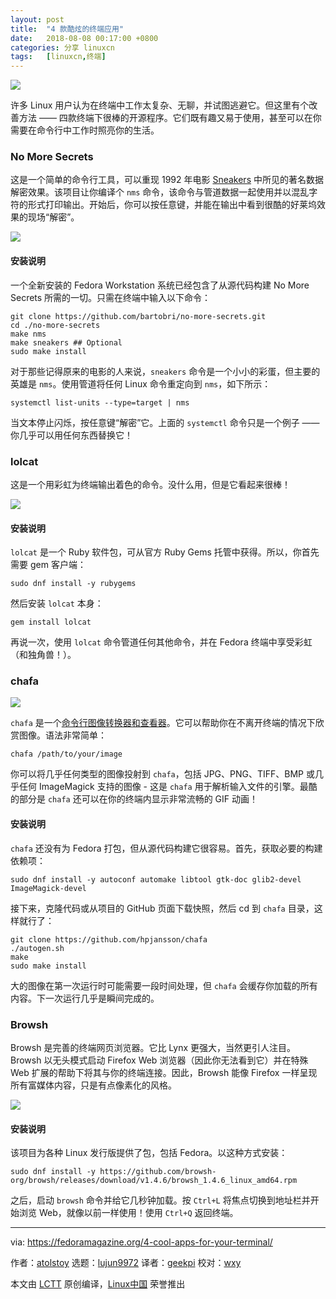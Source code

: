 ```yaml
---
layout: post
title:	"4 款酷炫的终端应用"
date:	2018-08-08 00:17:00 +0800 
categories:	分享 linuxcn 
tags:	[linuxcn,终端]
---
```



![](/Asserts/Images//attachment/album/201808/08/002247wrrthw88sjj068rj.jpg)


许多 Linux 用户认为在终端中工作太复杂、无聊，并试图逃避它。但这里有个改善方法 —— 四款终端下很棒的开源程序。它们既有趣又易于使用，甚至可以在你需要在命令行中工作时照亮你的生活。


### No More Secrets


这是一个简单的命令行工具，可以重现 1992 年电影 [Sneakers](https://www.imdb.com/title/tt0105435/) 中所见的著名数据解密效果。该项目让你编译个 `nms` 命令，该命令与管道数据一起使用并以混乱字符的形式打印输出。开始后，你可以按任意键，并能在输出中看到很酷的好莱坞效果的现场“解密”。


![](/Asserts/Images//attachment/album/201808/08/002129zht5hrkj7gqgtah7.gif)


#### 安装说明


一个全新安装的 Fedora Workstation 系统已经包含了从源代码构建 No More Secrets 所需的一切。只需在终端中输入以下命令：



```
git clone https://github.com/bartobri/no-more-secrets.git
cd ./no-more-secrets
make nms
make sneakers ## Optional
sudo make install

```

对于那些记得原来的电影的人来说，`sneakers` 命令是一个小小的彩蛋，但主要的英雄是 `nms`。使用管道将任何 Linux 命令重定向到 `nms`，如下所示：



```
systemctl list-units --type=target | nms

```

当文本停止闪烁，按任意键“解密”它。上面的 `systemctl` 命令只是一个例子 —— 你几乎可以用任何东西替换它！


### lolcat


这是一个用彩虹为终端输出着色的命令。没什么用，但是它看起来很棒！


![](/Asserts/Images//attachment/album/201808/08/002135ze8bnt0kfc7myyp7.png)


#### 安装说明


`lolcat` 是一个 Ruby 软件包，可从官方 Ruby Gems 托管中获得。所以，你首先需要 gem 客户端：



```
sudo dnf install -y rubygems

```

然后安装 `lolcat` 本身：



```
gem install lolcat

```

再说一次，使用 `lolcat` 命令管道任何其他命令，并在 Fedora 终端中享受彩虹（和独角兽！）。


### chafa


![](/Asserts/Images//attachment/album/201808/08/002154r65hk6bli56sr6hh.gif)


`chafa` 是一个[命令行图像转换器和查看器](https://hpjansson.org/chafa/)。它可以帮助你在不离开终端的情况下欣赏图像。语法非常简单：



```
chafa /path/to/your/image

```

你可以将几乎任何类型的图像投射到 `chafa`，包括 JPG、PNG、TIFF、BMP 或几乎任何 ImageMagick 支持的图像 - 这是 `chafa` 用于解析输入文件的引擎。最酷的部分是 `chafa` 还可以在你的终端内显示非常流畅的 GIF 动画！


#### 安装说明


`chafa` 还没有为 Fedora 打包，但从源代码构建它很容易。首先，获取必要的构建依赖项：



```
sudo dnf install -y autoconf automake libtool gtk-doc glib2-devel ImageMagick-devel

```

接下来，克隆代码或从项目的 GitHub 页面下载快照，然后 cd 到 `chafa` 目录，这样就行了：



```
git clone https://github.com/hpjansson/chafa
./autogen.sh
make
sudo make install

```

大的图像在第一次运行时可能需要一段时间处理，但 `chafa` 会缓存你加载的所有内容。下一次运行几乎是瞬间完成的。


### Browsh


Browsh 是完善的终端网页浏览器。它比 Lynx 更强大，当然更引人注目。 Browsh 以无头模式启动 Firefox Web 浏览器（因此你无法看到它）并在特殊 Web 扩展的帮助下将其与你的终端连接。因此，Browsh 能像 Firefox 一样呈现所有富媒体内容，只是有点像素化的风格。


![](/Asserts/Images//attachment/album/201808/08/002213esl4sqbpeaotu5qv.png)


#### 安装说明


该项目为各种 Linux 发行版提供了包，包括 Fedora。以这种方式安装：



```
sudo dnf install -y https://github.com/browsh-org/browsh/releases/download/v1.4.6/browsh_1.4.6_linux_amd64.rpm

```

之后，启动 `browsh` 命令并给它几秒钟加载。按 `Ctrl+L` 将焦点切换到地址栏并开始浏览 Web，就像以前一样使用！使用 `Ctrl+Q` 返回终端。




---


via: <https://fedoramagazine.org/4-cool-apps-for-your-terminal/>


作者：[atolstoy](https://fedoramagazine.org/author/atolstoy/) 选题：[lujun9972](https://github.com/lujun9972) 译者：[geekpi](https://github.com/geekpi) 校对：[wxy](https://github.com/wxy)


本文由 [LCTT](https://github.com/LCTT/TranslateProject) 原创编译，[Linux中国](https://linux.cn/) 荣誉推出
